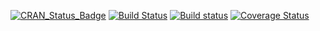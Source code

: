 [![CRAN_Status_Badge](http://www.r-pkg.org/badges/version/bigalgebra)](http://cran.r-project.org/package=bigalgebra)
[![Build Status](https://travis-ci.org/kaneplusplus/bigalgebra.png)](https://travis-ci.org/kaneplusplus/bigalgebra)
[![Build status](https://ci.appveyor.com/api/projects/status/uybv01gtro3xl58y/branch/master?svg=true)](https://ci.appveyor.com/project/kaneplusplus/bigalgebra/branch/master)
[![Coverage Status](https://coveralls.io/repos/kaneplusplus/bigalgebra/badge.svg?branch=master&service=github)](https://coveralls.io/github/kaneplusplus/bigalgebra?branch=master)

